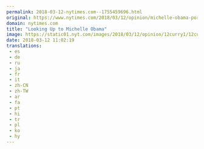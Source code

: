 ```yaml
---
permalink: 2018-03-12-nytimes.com--1755459696.html
original: https://www.nytimes.com/2018/03/12/opinion/michelle-obama-portrait-sherald-parker.html?partner=rss&amp;emc=rss
domain: nytimes.com
title: "Looking Up to Michelle Obama"
image: https://static01.nyt.com/images/2018/03/12/opinion/12curry1/12curry1-mediumThreeByTwo440.jpg
date: 2018-03-12 11:02:19
translations: 
 - es
 - de
 - ru
 - ja
 - fr
 - it
 - zh-CN
 - zh-TW
 - ar
 - fa
 - pt
 - hi
 - tr
 - pl
 - ko
 - hy
---
```


